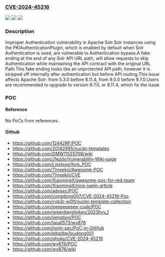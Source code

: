 ### [CVE-2024-45216](https://cve.mitre.org/cgi-bin/cvename.cgi?name=CVE-2024-45216)
![](https://img.shields.io/static/v1?label=Product&message=Apache%20Solr&color=blue)
![](https://img.shields.io/static/v1?label=Version&message=5.3.0%3C%208.11.4%20&color=brighgreen)
![](https://img.shields.io/static/v1?label=Vulnerability&message=CWE-287%20Improper%20Authentication&color=brighgreen)

### Description

Improper Authentication vulnerability in Apache Solr.Solr instances using the PKIAuthenticationPlugin, which is enabled by default when Solr Authentication is used, are vulnerable to Authentication bypass.A fake ending at the end of any Solr API URL path, will allow requests to skip Authentication while maintaining the API contract with the original URL Path.This fake ending looks like an unprotected API path, however it is stripped off internally after authentication but before API routing.This issue affects Apache Solr: from 5.3.0 before 8.11.4, from 9.0.0 before 9.7.0.Users are recommended to upgrade to version 9.7.0, or 8.11.4, which fix the issue.

### POC

#### Reference
No PoCs from references.

#### Github
- https://github.com/12442RF/POC
- https://github.com/20142995/nuclei-templates
- https://github.com/DMW11525708/wiki
- https://github.com/J1ezds/Vulnerability-Wiki-page
- https://github.com/Linxloop/fork_POC
- https://github.com/Threekiii/Awesome-POC
- https://github.com/Threekiii/CVE
- https://github.com/XiaomingX/awesome-poc-for-red-team
- https://github.com/XiaomingX/nice-juejin-article
- https://github.com/adysec/POC
- https://github.com/congdong007/CVE-2024-45216-Poc
- https://github.com/cyb3r-w0lf/nuclei-template-collection
- https://github.com/eeeeeeeeee-code/POC
- https://github.com/greenberglinken/2023hvv_1
- https://github.com/iemotion/POC
- https://github.com/laoa1573/wy876
- https://github.com/nomi-sec/PoC-in-GitHub
- https://github.com/plbplbp/loudong001
- https://github.com/qhoko/CVE-2024-45216
- https://github.com/wy876/POC
- https://github.com/wy876/wiki

